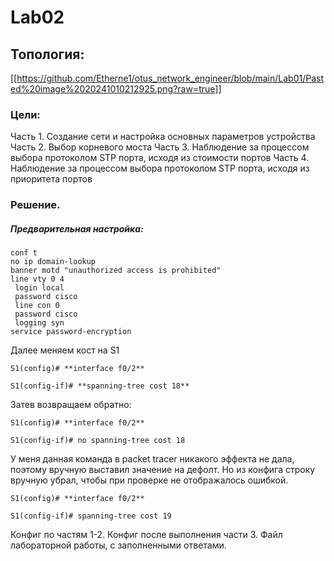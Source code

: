 
# Lab02

## Топология:
[[https://github.com/Etherne1/otus_network_engineer/blob/main/Lab01/Pasted%20image%2020241010212925.png?raw=true]]

### Цели:
Часть 1. Создание сети и настройка основных параметров устройства
Часть 2. Выбор корневого моста
Часть 3. Наблюдение за процессом выбора протоколом STP порта, исходя из стоимости портов
Часть 4. Наблюдение за процессом выбора протоколом STP порта, исходя из приоритета портов

### Решение.

##### Предварительная настройка:
```
conf t
no ip domain-lookup
banner motd "unauthorized access is prohibited"
line vty 0 4
 login local
 password cisco
 line con 0 
 password cisco
 logging syn
service password-encryption
```

Далее меняем кост на S1
```
S1(config)# **interface f0/2**

S1(config-if)# **spanning-tree cost 18**
```
Затев возвращаем обратно:
```
S1(config)# **interface f0/2**

S1(config-if)# no spanning-tree cost 18
```

У меня данная команда в packet tracer никакого эффекта не дала, поэтому вручную выставил значение на дефолт. Но из конфига строку вручную убрал, чтобы при проверке не отображалось ошибкой.

```
S1(config)# **interface f0/2**

S1(config-if)# spanning-tree cost 19
```

Конфиг по частям 1-2.
Конфиг после выполнения части 3.
Файл лабораторной работы, с заполненными ответами.